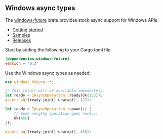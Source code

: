 ## Windows async types

The [windows-future](https://crates.io/crates/windows-future) crate provides stock async support for Windows APIs.

* [Getting started](https://kennykerr.ca/rust-getting-started/)
* [Samples](https://github.com/microsoft/windows-rs/tree/master/crates/samples)
* [Releases](https://github.com/microsoft/windows-rs/releases)

Start by adding the following to your Cargo.toml file:

```toml
[dependencies.windows-future]
version = "0.3"
```

Use the Windows async types as needed:

```rust
use windows_future::*;

// This result will be available immediately.
let ready = IAsyncOperation::ready(Ok(123));
assert_eq!(ready.join().unwrap(), 123);

let ready = IAsyncOperation::spawn(|| {
    // Some lengthy operation goes here...
    Ok(456)
});

assert_eq!(ready.join().unwrap(), 456);
```

